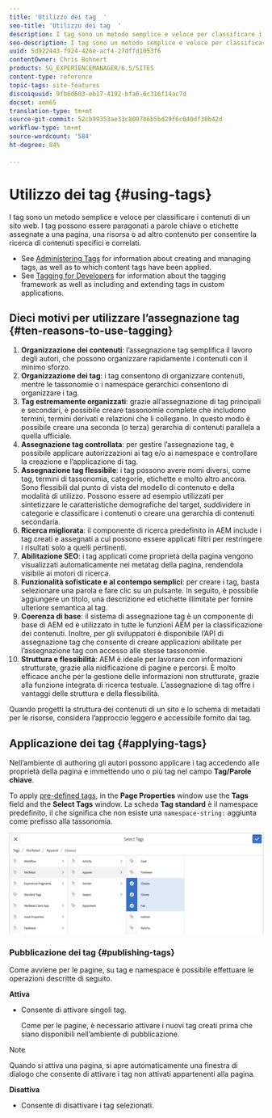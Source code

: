 ```yaml
---
title: 'Utilizzo dei tag  '
seo-title: 'Utilizzo dei tag  '
description: I tag sono un metodo semplice e veloce per classificare i contenuti di un sito web
seo-description: I tag sono un metodo semplice e veloce per classificare i contenuti di un sito web
uuid: 5d922443-f924-426e-acf4-27dffd1053f6
contentOwner: Chris Bohnert
products: SG_EXPERIENCEMANAGER/6.5/SITES
content-type: reference
topic-tags: site-features
discoiquuid: 9fb6d603-eb17-4192-bfa6-6c316f14ac7d
docset: aem65
translation-type: tm+mt
source-git-commit: 52cb99353ae33c8097b6b5bd29f6c040df30b42d
workflow-type: tm+mt
source-wordcount: '584'
ht-degree: 84%

---
```



# Utilizzo dei tag  {#using-tags}

I tag sono un metodo semplice e veloce per classificare i contenuti di un sito web. I tag possono essere paragonati a parole chiave o etichette assegnate a una pagina, una risorsa o ad altro contenuto per consentire la ricerca di contenuti specifici e correlati.

* See [Administering Tags](/help/sites-administering/tags.md) for information about creating and managing tags, as well as to which content tags have been applied.
* See [Tagging for Developers](/help/sites-developing/tags.md) for information about the tagging framework as well as including and extending tags in custom applications.

## Dieci motivi per utilizzare l’assegnazione tag {#ten-reasons-to-use-tagging}

1. **Organizzazione dei contenuti**: l’assegnazione tag semplifica il lavoro degli autori, che possono organizzare rapidamente i contenuti con il minimo sforzo.
1. **Organizzazione dei tag**: i tag consentono di organizzare contenuti, mentre le tassonomie o i namespace gerarchici consentono di organizzare i tag.
1. **Tag estremamente organizzati**: grazie all’assegnazione di tag principali e secondari, è possibile creare tassonomie complete che includono termini, termini derivati e relazioni che li collegano. In questo modo è possibile creare una seconda (o terza) gerarchia di contenuti parallela a quella ufficiale.
1. **Assegnazione tag controllata**: per gestire l’assegnazione tag, è possibile applicare autorizzazioni ai tag e/o ai namespace e controllare la creazione e l’applicazione di tag.
1. **Assegnazione tag flessibile**: i tag possono avere nomi diversi, come tag, termini di tassonomia, categorie, etichette e molto altro ancora. Sono flessibili dal punto di vista del modello di contenuto e della modalità di utilizzo. Possono essere ad esempio utilizzati per sintetizzare le caratteristiche demografiche del target, suddividere in categorie e classificare i contenuti o creare una gerarchia di contenuti secondaria.
1. **Ricerca migliorata**: il componente di ricerca predefinito in AEM include i tag creati e assegnati a cui possono essere applicati filtri per restringere i risultati solo a quelli pertinenti.
1. **Abilitazione SEO**: i tag applicati come proprietà della pagina vengono visualizzati automaticamente nei metatag della pagina, rendendola visibile ai motori di ricerca.
1. **Funzionalità sofisticate e al contempo semplici**: per creare i tag, basta selezionare una parola e fare clic su un pulsante. In seguito, è possibile aggiungere un titolo, una descrizione ed etichette illimitate per fornire ulteriore semantica al tag.
1. **Coerenza di base**: il sistema di assegnazione tag è un componente di base di AEM ed è utilizzato in tutte le funzioni AEM per la classificazione dei contenuti. Inoltre, per gli sviluppatori è disponibile l’API di assegnazione tag che consente di creare applicazioni abilitate per l’assegnazione tag con accesso alle stesse tassonomie.
1. **Struttura e flessibilità**: AEM è ideale per lavorare con informazioni strutturate, grazie alla nidificazione di pagine e percorsi. È molto efficace anche per la gestione delle informazioni non strutturate, grazie alla funzione integrata di ricerca testuale. L’assegnazione di tag offre i vantaggi delle struttura e della flessibilità.

Quando progetti la struttura dei contenuti di un sito e lo schema di metadati per le risorse, considera l’approccio leggero e accessibile fornito dai tag.

## Applicazione dei tag   {#applying-tags}

Nell’ambiente di authoring gli autori possono applicare i tag accedendo alle proprietà della pagina e immettendo uno o più tag nel campo **Tag/Parole chiave**.

To apply [pre-defined tags](/help/sites-administering/tags.md), in the **Page Properties** window use the **Tags** field and the **Select Tags** window. La scheda **Tag standard** è il namespace predefinito, il che significa che non esiste una `namespace-string:` aggiunta come prefisso alla tassonomia.

![Selezionare la finestra Tag; utilizzare il pulsante X per deselezionare i tag attualmente selezionati](assets/chlimage_1-41.png)

### Pubblicazione dei tag {#publishing-tags}

Come avviene per le pagine, su tag e namespace è possibile effettuare le operazioni descritte di seguito.

**Attiva**

* Consente di attivare singoli tag.

   Come per le pagine, è necessario attivare i nuovi tag creati prima che siano disponibili nell’ambiente di pubblicazione.

>[!NOTE]
>
>Quando si attiva una pagina, si apre automaticamente una finestra di dialogo che consente di attivare i tag non attivati appartenenti alla pagina.

**Disattiva**

* Consente di disattivare i tag selezionati.
